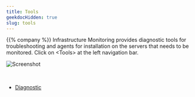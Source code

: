 ```yaml
---
title: Tools
geekdocHidden: true
slug: tools
---
```


{{% company %}} Infrastructure Monitoring provides diagnostic tools for troubleshooting and agents for installation on the servers that needs to be monitored. Click on \<Tools> at the left navigation bar.

![Screenshot](/cloud_vista/sysadmin/images/tools1.png)

&nbsp;

* <a href="/cloud_vista/sysadmin/tools/diagnostic">Diagnostic</a>
